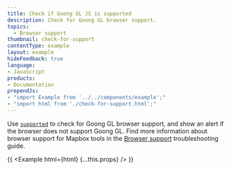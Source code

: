 ```yaml
---
title: Check if Goong GL JS is supported
description: Check for Goong GL browser support.
topics:
  - Browser support
thumbnail: check-for-support
contentType: example
layout: example
hideFeedback: true
language:
- JavaScript
products:
- Documentation
prependJs:
- "import Example from '../../components/example';"
- "import html from './check-for-support.html';"
---
```


Use [`supported`](https://docs.goong.io/javascript/properties/#supported) to check for Goong GL browser support, and show an alert if the browser does not support Goong GL. Find more information about browser support for Mapbox tools in the [Browser support](https://docs.goong.io/example/check-for-support/) troubleshooting guide.

{{ <Example html={html} {...this.props} /> }}
